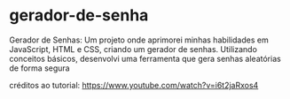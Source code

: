 # gerador-de-senha
Gerador de Senhas: Um projeto onde aprimorei minhas habilidades em JavaScript, HTML e CSS, criando um gerador de senhas. Utilizando conceitos básicos, desenvolvi uma ferramenta que gera senhas aleatórias de forma segura

créditos ao tutorial: https://www.youtube.com/watch?v=i6t2jaRxos4

